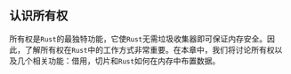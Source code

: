 ## 认识所有权

所有权是`Rust`的最独特功能，它使`Rust`无需垃圾收集器即可保证内存安全。因此，了解所有权在`Rust`中的工作方式非常重要。在本章中，我们将讨论所有权以及几个相关功能：借用，切片和`Rust`如何在内存中布置数据。
